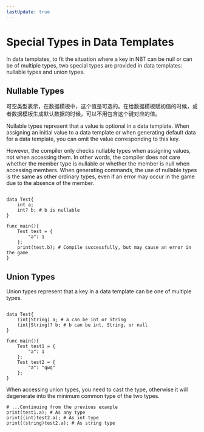 ```yaml
---
lastUpdate: true
---
```


# Special Types in Data Templates

In data templates, to fit the situation where a key in NBT can be null or can be of multiple types, two special types are provided in data templates: nullable types and union types.

## Nullable Types

可空类型表示，在数据模板中，这个值是可选的。在给数据模板赋初值的时候，或者数据模板生成默认数据的时候，可以不用包含这个键对应的值。

Nullable types represent that a value is optional in a data template. When assigning an initial value to a data template or when generating default data for a data template, you can omit the value corresponding to this key.

However, the compiler only checks nullable types when assigning values, not when accessing them. In other words, the compiler does not care whether the member type is nullable or whether the member is null when accessing members. When generating commands, the use of nullable types is the same as other ordinary types, even if an error may occur in the game due to the absence of the member.

```mcfpp

data Test{
    int a;  
    int? b; # b is nullable
}

func main(){
    Test test = {
        "a": 1
    };
    print(test.b); # Compile successfully, but may cause an error in the game
}
```

## Union Types

Union types represent that a key in a data template can be one of multiple types.

```mcfpp

data Test{
    (int|String) a; # a can be int or String
    (int|String)? b; # b can be int, String, or null
}

func main(){
    Test test1 = {
        "a": 1
    };
    Test test2 = {
        "a": "qwq"
    };
}
```

When accessing union types, you need to cast the type, otherwise it will degenerate into the minimum common type of the two types.

```mcfpp
# ...Continuing from the previous example
print(test1.a); # As any type
print((int)test2.a); # As int type
print((string)test2.a); # As string type
```
